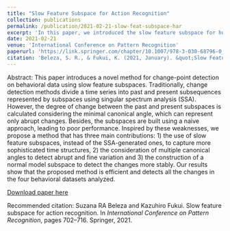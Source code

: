 ```yaml
---
title: "Slow Feature Subspace for Action Recognition"
collection: publications
permalink: /publication/2021-02-21-slow-feat-subspace-har
excerpt: 'In this paper, we introduced the slow feature subspace for human action recognition.'
date: 2021-02-21
venue: 'International Conference on Pattern Recognition'
paperurl: 'https://link.springer.com/chapter/10.1007/978-3-030-68796-0_51'
citation: 'Beleza, S. R., & Fukui, K. (2021, January). &quot;Slow Feature Subspace for Action Recognition.&quot; In <i>International Conference on Pattern Recognitio</i> (pp. 702-716). Springer, Cham.'
---
```

Abstract: This paper introduces a novel method for change-point detection on behavioral data using slow feature subspaces. Traditionally, change detection methods divide a time series into past and present subsequences represented by subspaces using singular spectrum analysis (SSA). However, the degree of change between the past and present subspaces is calculated considering the minimal canonical angle, which can represent only abrupt changes. Besides, the subspaces are built using a naive approach, leading to poor performance. Inspired by these weaknesses, we propose a method that has three main contributions: 1) the use of slow feature subspaces, instead of the SSA-generated ones, to capture more sophisticated time structures, 2) the consideration of multiple canonical angles to detect abrupt and fine variation and 3) the construction of a normal model subspace to detect the changes more stably. Our results show that the proposed method is efficient and detects all the changes in the four behavioral datasets analyzed. 

[Download paper here](https://link.springer.com/chapter/10.1007/978-3-030-68796-0_51)

Recommended citation: Suzana RA Beleza and Kazuhiro Fukui. Slow feature subspace for action recognition. In <i>International Conference on
Pattern Recognition</i>, pages 702–716. Springer, 2021.